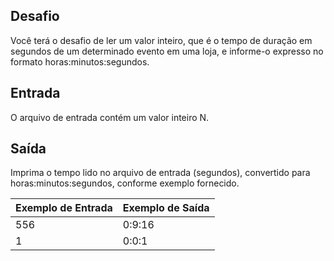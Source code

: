 ## Desafio

Você terá o desafio de ler um valor inteiro, que é o tempo de duração em segundos de um determinado evento em uma loja, e informe-o expresso no formato horas:minutos:segundos.

## Entrada

O arquivo de entrada contém um valor inteiro N.

## Saída

Imprima o tempo lido no arquivo de entrada (segundos), convertido para horas:minutos:segundos, conforme exemplo fornecido.

 | Exemplo de Entrada | Exemplo de Saída|
| ---|--- |
| 556 | 0:9:16 |
| 1 | 0:0:1 |

